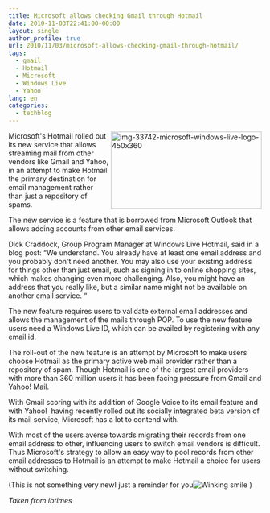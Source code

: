 ```yaml
---
title: Microsoft allows checking Gmail through Hotmail
date: 2010-11-03T22:41:00+00:00
layout: single
author_profile: true
url: 2010/11/03/microsoft-allows-checking-gmail-through-hotmail/
tags:
  - gmail
  - Hotmail
  - Microsoft
  - Windows Live
  - Yahoo
lang: en
categories: 
  - techblog
---
```

<img title="img-33742-microsoft-windows-live-logo-450x360" border="0" alt="img-33742-microsoft-windows-live-logo-450x360" align="right" src="http://lh3.ggpht.com/_vaUVXcmC3OI/TNHeI_1-3XI/AAAAAAAADBM/cCWiwGQBULA/img-33742-microsoft-windows-live-logo-450x360%5B9%5D.jpg?imgmax=800" width="300" height="153" />Microsoft's Hotmail rolled out its new service that allows streaming mail from other vendors like Gmail and Yahoo, in an attempt to make Hotmail the primary destination for email management rather than just a repository of spams. 

The new service is a feature that is borrowed from Microsoft Outlook that allows adding accounts from other email services.

Dick Craddock, Group Program Manager at Windows Live Hotmail, said in a blog post: “We understand. You already have at least one email address and you probably don't need another. You may also use your existing address for things other than just email, such as signing in to online shopping sites, which makes changing even more challenging. Also, you might have an address that you really like, but a similar name might not be available on another email service. “

The new feature requires users to validate external email addresses and allows the management of the mails through POP. To use the new feature users need a Windows Live ID, which can be availed by registering with any email id.

The roll-out of the new feature is an attempt by Microsoft to make users choose Hotmail as the primary active web mail provider rather than a repository of spam. Though Hotmail is one of the largest email providers with more than 360 million users it has been facing pressure from Gmail and Yahoo! Mail.

With Gmail scoring with its addition of Google Voice to its email feature and with Yahoo!  having recently rolled out its socially integrated beta version of its mail service, Microsoft has a lot to contend with.

With most of the users averse towards migrating their records from one email address to other, influencing users to switch email vendors is difficult. Thus Microsoft's strategy to allow an easy way to pool records from other email addresses to Hotmail is an attempt to make Hotmail a choice for users without switching.

(This is not something very new! just a reminder for you![Winking smile](http://lh5.ggpht.com/_vaUVXcmC3OI/TNHfU61UigI/AAAAAAAADBQ/yoh4YCJebHk/wlEmoticon-winkingsmile%5B2%5D.png?imgmax=800) )

_Taken from ibtimes_